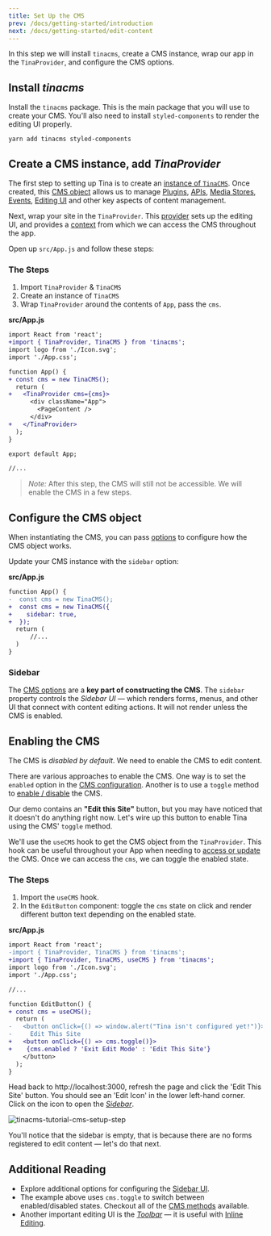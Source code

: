 ```yaml
---
title: Set Up the CMS
prev: /docs/getting-started/introduction
next: /docs/getting-started/edit-content
---
```


In this step we will install `tinacms`, create a CMS instance, wrap our app in the `TinaProvider`, and configure the CMS options.

## Install _tinacms_

Install the `tinacms` package. This is the main package that you will use to create your CMS. You'll also need to install `styled-components` to render the editing UI properly.

```bash,copy
yarn add tinacms styled-components
```

## Create a CMS instance, add _TinaProvider_

The first step to setting up Tina is to create an [instance of `TinaCMS`](/docs/cms). Once created, this [CMS object](/docs/cms#setting-up-the-cms-object) allows us to manage [Plugins](/docs/plugins), [APIs](/docs/apis), [Media Stores](/docs/media), [Events](/docs/events), [Editing UI](/docs/ui) and other key aspects of content management.

Next, wrap your site in the `TinaProvider`. This [provider](https://github.com/tinacms/tinacms/blob/master/packages/tinacms/src/components/TinaProvider.tsx) sets up the editing UI, and provides a [context](https://reactjs.org/docs/context.html) from which we can access the CMS throughout the app.

Open up `src/App.js` and follow these steps:

### The Steps

1. Import `TinaProvider` & `TinaCMS`
2. Create an instance of `TinaCMS`
3. Wrap `TinaProvider` around the contents of `App`, pass the `cms`.

**src/App.js**

```diff
import React from 'react';
+import { TinaProvider, TinaCMS } from 'tinacms';
import logo from './Icon.svg';
import './App.css';

function App() {
+ const cms = new TinaCMS();
  return (
+   <TinaProvider cms={cms}>
      <div className="App">
        <PageContent />
      </div>
+   </TinaProvider>
  );
}

export default App;

//...
```

> _Note:_ After this step, the CMS will still not be accessible. We will enable the CMS in a few steps.

## Configure the CMS object

When instantiating the CMS, you can pass [options](/docs/cms#cms-configuration) to configure how the CMS object works.

Update your CMS instance with the `sidebar` option:

**src/App.js**

```diff
function App() {
-  const cms = new TinaCMS();
+  const cms = new TinaCMS({
+    sidebar: true,
+  });
  return (
      //...
  )
}
```

### Sidebar

The [CMS options](/docs/cms#cms-configuration) are a **key part of constructing the CMS**. The `sidebar` property controls the _Sidebar UI_ — which renders forms, menus, and other UI that connect with content editing actions. It will not render unless the CMS is enabled.

## Enabling the CMS

The CMS is _disabled by default_. We need to enable the CMS to edit content.

There are various approaches to enable the CMS. One way is to set the `enabled` option in the [CMS configuration](/docs/cms#cms-configuration). Another is to use a `toggle` method to [enable / disable](/docs/cms#disabling--enabling-the-cms) the CMS.

Our demo contains an **"Edit this Site"** button, but you may have noticed that it doesn't do anything right now. Let's wire up this button to enable Tina using the CMS' `toggle` method.

We'll use the `useCMS` hook to get the CMS object from the `TinaProvider`. This hook can be useful throughout your App when needing to [access or update](/docs/cms#accessing-the-cms-object) the CMS. Once we can access the `cms`, we can toggle the enabled state.

### The Steps

1. Import the `useCMS` hook.
2. In the `EditButton` component: toggle the `cms` state on click and render different button text depending on the enabled state.

**src/App.js**

```diff
import React from 'react';
-import { TinaProvider, TinaCMS } from 'tinacms';
+import { TinaProvider, TinaCMS, useCMS } from 'tinacms';
import logo from './Icon.svg';
import './App.css';

//...

function EditButton() {
+ const cms = useCMS();
  return (
-   <button onClick={() => window.alert("Tina isn't configured yet!")}>
-     Edit This Site
+   <button onClick={() => cms.toggle()}>
+    {cms.enabled ? 'Exit Edit Mode' : 'Edit This Site'}
    </button>
  );
}
```

Head back to http://localhost:3000, refresh the page and click the 'Edit This Site' button. You should see an 'Edit Icon' in the lower left-hand corner. Click on the icon to open the [_Sidebar_](/docs/ui#toolbar-configuration).

![tinacms-tutorial-cms-setup-step](/img/getting-started/cms-setup-step.png)

You'll notice that the sidebar is empty, that is because there are no forms registered to edit content — let's do that next.

## Additional Reading

- Explore additional options for configuring the [Sidebar UI](/docs/ui#sidebar-configuration).
- The example above uses `cms.toggle` to switch between enabled/disabled states. Checkout all of the [CMS methods](/docs/cms#reference) available.
- Another important editing UI is the [_Toolbar_](/docs/ui) — it is useful with [Inline Editing](/docs/ui/inline-editing).
